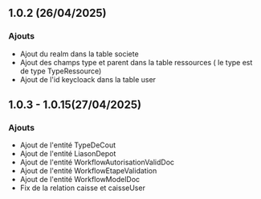 ## 1.0.2 (26/04/2025)

### Ajouts
- Ajout du realm dans la table societe
- Ajout des champs type et parent dans la table ressources ( le type est de type TypeRessource)
- Ajout de l'id keycloack dans la table user

## 1.0.3 - 1.0.15(27/04/2025)

### Ajouts
- Ajout de l'entité TypeDeCout
- Ajout de l'entité LiasonDepot
- Ajout de l'entité WorkflowAutorisationValidDoc
- Ajout de l'entité WorkflowEtapeValidation
- Ajout de l'entité WorkflowModelDoc
- Fix de la relation caisse et caisseUser



